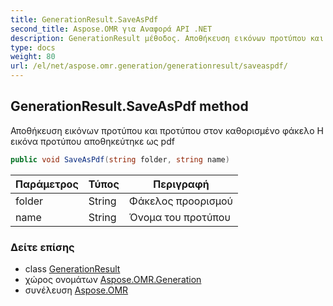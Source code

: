 ```yaml
---
title: GenerationResult.SaveAsPdf
second_title: Aspose.OMR για Αναφορά API .NET
description: GenerationResult μέθοδος. Αποθήκευση εικόνων προτύπου και προτύπου στον καθορισμένο φάκελο Η εικόνα προτύπου αποθηκεύτηκε ως pdf
type: docs
weight: 80
url: /el/net/aspose.omr.generation/generationresult/saveaspdf/
---
```

## GenerationResult.SaveAsPdf method

Αποθήκευση εικόνων προτύπου και προτύπου στον καθορισμένο φάκελο Η εικόνα προτύπου αποθηκεύτηκε ως pdf

```csharp
public void SaveAsPdf(string folder, string name)
```

| Παράμετρος | Τύπος | Περιγραφή |
| --- | --- | --- |
| folder | String | Φάκελος προορισμού |
| name | String | Όνομα του προτύπου |

### Δείτε επίσης

* class [GenerationResult](../)
* χώρος ονομάτων [Aspose.OMR.Generation](../../generationresult/)
* συνέλευση [Aspose.OMR](../../../)


